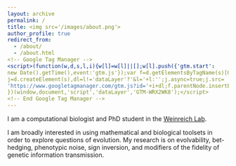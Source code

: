 ```yaml
---
layout: archive
permalink: /
title: <img src='/images/about.png'>
author_profile: true
redirect_from: 
  - /about/
  - /about.html
<!-- Google Tag Manager -->
<script>(function(w,d,s,l,i){w[l]=w[l]||[];w[l].push({'gtm.start':
new Date().getTime(),event:'gtm.js'});var f=d.getElementsByTagName(s)[0],
j=d.createElement(s),dl=l!='dataLayer'?'&l='+l:'';j.async=true;j.src=
'https://www.googletagmanager.com/gtm.js?id='+i+dl;f.parentNode.insertBefore(j,f);
})(window,document,'script','dataLayer','GTM-WRX2WK8');</script>
<!-- End Google Tag Manager -->
---
```

<!-- Google Tag Manager (noscript) -->
<noscript><iframe src="https://www.googletagmanager.com/ns.html?id=GTM-WRX2WK8"
height="0" width="0" style="display:none;visibility:hidden"></iframe></noscript>
<!-- End Google Tag Manager (noscript) -->

I am a computational biologist and PhD student in the [Weinreich Lab](https://www.brown.edu/research/labs/weinreich/). 

I am broadly interested in using mathematical and biological toolsets in order to explore questions of evolution. My research is on evolvability, bet-hedging, phenotypic noise, sign inversion, and modifiers of the fidelity of genetic information transmission.
